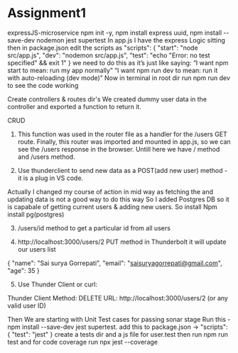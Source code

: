 # Assignment1
expressJS-microservice
npm init -y, npm install express uuid, npm install --save-dev nodemon jest supertest
In app.js I have the express Logic sitting
then in package.json edit the scripts as "scripts": {
  "start": "node src/app.js",
  "dev": "nodemon src/app.js",
  "test": "echo \"Error: no test specified\" && exit 1"
}
we need to do this as it’s just like saying:
“I want npm start to mean: run my app normally”
“I want npm run dev to mean: run it with auto-reloading (dev mode)”
Now in terminal in root dir run npm run dev to see the code working 

Create controllers & routes dir's
We created dummy user data in the controller and exported a function to return it.

CRUD 
1) This function was used in the router file as a handler for the /users GET route.
Finally, this router was imported and mounted in app.js, so we can see the /users response in the browser.
Untill here we have / method and /users method.


2) Use thunderclient to send new data as a POST(add new user) method - it is a plug in VS code.

Actually I changed my course of action in mid way as fetching the and updating data is not a good way to do this way
So I added Postgres DB so it is capabale of getting current users & adding new users. So install Npm install pg(postgres)

3) /users/id method to get a particular id from all users

4) http://localhost:3000/users/2 PUT method in Thunderbolt 
 it will update our users list 

{
  "name": "Sai surya Gorrepati",
  "email": "saisuryagorrepati@gmail.com",
  "age": 35
} 

5) Use Thunder Client or curl:

Thunder Client
Method: DELETE
URL: http://localhost:3000/users/2 (or any valid user ID)


Then We are starting with Unit Test cases for passing sonar stage
Run this -npm install --save-dev jest supertest.
add this to package.json -> "scripts": {
  "test": "jest"
}
create a tests dir and a js file for user.test
then run npm run test 
and for code coverage run npx jest --coverage

